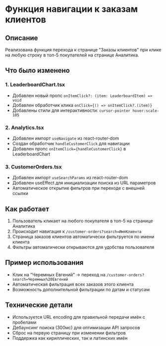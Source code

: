 # Функция навигации к заказам клиентов

## Описание
Реализована функция перехода к странице "Заказы клиентов" при клике на любую строку в топ-5 покупателей на странице Аналитика.

## Что было изменено

### 1. LeaderboardChart.tsx
- Добавлен новый пропс `onItemClick?: (item: LeaderboardItem) => void`
- Добавлен обработчик клика `onClick={() => onItemClick?.(item)}`
- Добавлены стили для интерактивности: `cursor-pointer hover:scale-105`

### 2. Analytics.tsx
- Добавлен импорт `useNavigate` из react-router-dom
- Создан обработчик `handleCustomerClick` для навигации
- Добавлен пропс `onItemClick={handleCustomerClick}` в LeaderboardChart

### 3. CustomerOrders.tsx
- Добавлен импорт `useSearchParams` из react-router-dom
- Добавлен useEffect для инициализации поиска из URL параметров
- Автоматическое открытие фильтров при переходе с внешней ссылки

## Как работает
1. Пользователь кликает на любого покупателя в топ-5 на странице Аналитика
2. Происходит навигация к `/customer-orders?search=ИмяКлиента`
3. Страница заказов клиентов автоматически фильтруется по имени клиента
4. Фильтры автоматически открываются для удобства пользователя

## Пример использования
- Клик на "Черемных Евгений" → переход на `/customer-orders?search=Черемных%20Евгений`
- Автоматическая фильтрация всех заказов этого клиента
- Возможность дополнительной фильтрации по датам и статусам

## Технические детали
- Используется URL encoding для правильной передачи имён с пробелами
- Дебаунсинг поиска (300мс) для оптимизации API запросов
- Сброс на первую страницу при изменении фильтров
- Поддержка как кириллических, так и латинских имён 